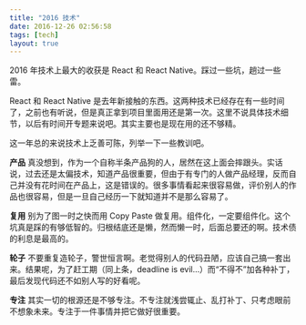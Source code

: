 ```yaml
---
title: "2016 技术"
date: 2016-12-26 02:56:58
tags: [tech]
layout: true
---
```


2016 年技术上最大的收获是 React 和 React Native。踩过一些坑，趟过一些雷。

<!-- more -->

React 和 React Native 是去年新接触的东西。这两种技术已经存在有一些时间了，之前也有听说，但是真正拿到项目里面用还是第一次。这里不说具体技术细节，以后有时间开专题来说吧。其实主要也是现在用的还不够精。

这一年总的来说技术上乏善可陈，列举一下一些教训吧。

**产品**
真没想到，作为一个自称半条产品狗的人，居然在这上面会摔跟头。实话说，过去还是太偏技术，知道产品很重要，但由于有专门的人做产品经理，反而自己并没有花时间在产品上，这是错误的。很多事情看起来很容易做，评价别人的作品也很容易，但是一旦自己经历一下就知道并不是那么容易了。

**复用**
别为了图一时之快而用 Copy Paste 做复用。组件化，一定要组件化。这个坑真是踩的有够低智的。归根结底还是懒，然而懒一时，后面总要还的啊。技术债的利息是最高的。

**轮子**
不要重复造轮子，警世恒言啊。老觉得别人的代码丑陋，应该自己搞一套出来。结果呢，为了赶工期（同上条，deadline is evil...）而“不得不”加各种补丁，最后发现代码还不如别人写的好看呢。

**专注**
其实一切的根源还是不够专注。不专注就浅尝辄止、乱打补丁、只考虑眼前不想象未来。专注于一件事情并把它做好很重要。
